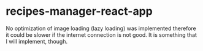 # recipes-manager-react-app

No optimization of image loading (lazy loading) was implemented therefore it could be slower if the internet connection is not good. It is something that I will implement, though.